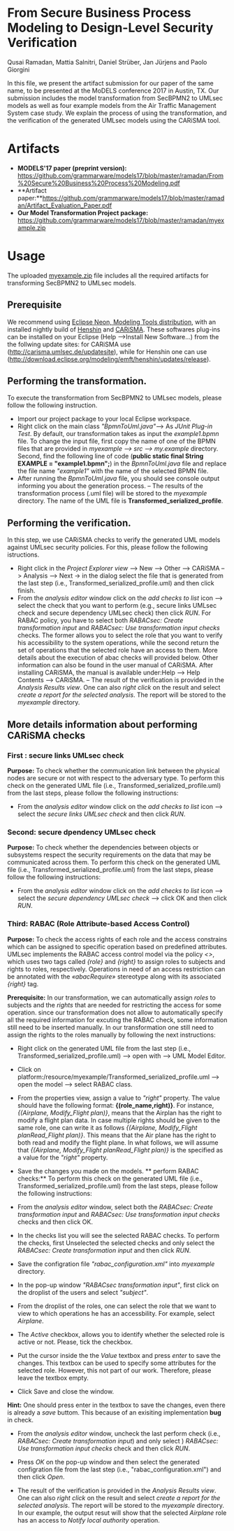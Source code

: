 # From Secure Business Process Modeling to Design-Level Security Verification
Qusai Ramadan, Mattia Salnitri, Daniel Strüber, Jan Jürjens and Paolo Giorgini

In this file, we present the artifact submission for our paper of the same name, to
be presented at the MoDELS conference 2017 in Austin, TX. Our submission includes
the model transformation from SecBPMN2 to UMLsec models as well as four example
models from the Air Traffic Management System case study. We explain the process of
using the transformation, and the verification of the generated UMLsec models using
the CARiSMA tool.

# Artifacts

* **MODELS'17 paper (preprint version):** https://github.com/grammarware/models17/blob/master/ramadan/From%20Secure%20Business%20Process%20Modeling.pdf
* **Artifact paper:**https://github.com/grammarware/models17/blob/master/ramadan/Artifact_Evaluation_Paper.pdf
* **Our Model Transformation Project package:** https://github.com/grammarware/models17/blob/master/ramadan/myexample.zip

# Usage 
The uploaded [myexample.zip](https://github.com/grammarware/models17/blob/master/ramadan/myexample.zip) file includes all the required artifacts for transforming SecBPMN2 to UMLsec models.
## Prerequisite 
We recommend using [Eclipse Neon, Modeling Tools distribution](https://www.eclipse.org/downloads/packages/eclipse-modeling-tools/neonr), with
an installed nightly build of [Henshin](https://www.eclipse.org/henshin/) and [CARiSMA](https://rgse.uni-koblenz.de/carisma/). These softwares plug-ins can be installed on your Eclipse (Help –>Install New Software...) from the the follwing update
sites: for CARiSMA use (http://carisma.umlsec.de/updatesite), while for Henshin one
can use (http://download.eclipse.org/modeling/emft/henshin/updates/release).

## Performing the transformation. 
To execute the transformation from SecBPMN2 to UMLsec models, please follow the following instruction. 
* Import our project package to your local Eclipse workspace.
* Right click on the main class *"BpmnToUml.java"*–> As *JUnit Plug-in Test*. By default, our transformation takes as input the *example1.bpmn* file. To change the input file, first copy the name of one of the BPMN files
that are provided in *myexample –> src –> my.example* directory. Second, find the following
line of code (**public static final String EXAMPLE = "example1.bpmn";**)
in the *BpmnToUml.java* file and replace the file name *"example1"* with the name of
the selected BPMN file.
* After running the *BpmnToUml.java* file, you should see console output informing you about
the generation process.
– The results of the transformation process (.uml file) will be stored to the *myexample*
directory. The name of the UML file is **Transformed_serialized_profile**.

## Performing the verification. 

In this step, we use CARiSMA checks to verify the generated UML models against UMLsec security policies. For this, please follow the following istructions.

* Right click in the *Project Explorer view* –> New –> Other –> CARiSMA –> Analysis
–> Next -> in the dialog select the file that is generated from the last step (i.e.,
Transformed_serialized_profile.uml) and then click finish.
* From the *analysis editor* window click on the *add checks to list* icon –> select the check that you
want to perform (e.g., secure links UMLsec check and secure dependency UMLsec
check) then click *RUN*. For RABAC policy, you have to select both *RABACsec: Create
transformation input* and *RABACsec: Use transformation input checks* checks. The former
allows you to select the role that you want to verify his accessibility to the system
operations, while the second return the set of operations that the selected role have an
access to them. More details about the execution of abac checks will provided below. Other information can also be found in the user manual
of CARiSMA. After installing CARiSMA, the manual is available under:Help –>
Help Contents –> CARiSMA.
– The result of the verification is provided in the *Analysis Results view*. One can also
*right click* on the result and select *create a report for the selected analysis*. The report
will be stored to the *myexample* directory.

## More details information about performing CARiSMA checks

### First : secure links UMLsec check

**Purpose:** To check whether the communication link between the physical nodes are secure or not with respect to the adversary type. To perform this check on the generated UML file (i.e., Transformed_serialized_profile.uml) from the last steps, please follow the following instructions: 

* From the *analysis editor* window click on the *add checks to list* icon –> select the *secure links UMLsec check* and then click *RUN*. 

### Second: secure dpendency UMLsec check

**Purpose:** To check whether the dependencies between objects or subsystems respect the security requirements on the data that may be communicated across them. To perform this check on the generated UML file (i.e., Transformed_serialized_profile.uml) from the last steps, please follow the following instructions:

* From the *analysis editor* window click on the *add checks to list* icon –> select the *secure dependency UMLsec check* –> click OK and then click *RUN*. 

### Third: RABAC (Role Attribute-based Access Control)

**Purpose:** To check the access rights of each role and the access constrains which can be assigned to specific operation based on predefined attributes. UMLsec  implements  the RABAC  access  control  model  via  the  policy *<<abac>>*,  which uses  two  tags  called *{role}* and *{right}* to  assign  roles  to subjects and rights to roles, respectively. Operations in need of an access restriction can be annotated with the *«abacRequire»* stereotype  along  with  its  associated *{right}* tag. 

**Prerequisite:** In our transformation, we can automatically assign *roles* to subjects and the *rights* that are needed for restricting the access for some operation. since our transformation does not allow to automatically specify all the required information for excuting the RABAC check, some information still need to be inserted manually. In our transformation one still need to assign the rights to the roles manually by following the next instructions: 

* Right click on the generated UML file from the last step (i.e., Transformed_serialized_profile.uml) --> open with --> UML Model Editor.
* Click on platform:/resource/myexample/Transformed_serialized_profile.uml --> open the model --> select RABAC class. 
* From the properties view, assign a value to *"right"* property. The value should have the following format: **{(role_name,right)}**. For instance, *{(Airplane, Modify_Flight plan)}*,  means that the Airplan has the right to modify a flight plan data. In case multiple rights should be given to the same role, one can write it as follows *{(Airplane, Modify_Flight planRead_Flight plan)}*. This means that the Air plane has the right to both read and modify the flight plane. In what follows, we will assume that   *{(Airplane, Modify_Flight planRead_Flight plan)}* is the specified as a value for the *"right"* property.

* Save the changes you made on the models.
** perform RABAC checks:** To perform this check on the generated UML file (i.e., Transformed_serialized_profile.uml) from the last steps, please follow the following instructions:

* From the *analysis editor* window, select both the *RABACsec: Create transformation input* and *RABACsec: Use transformation input checks* checks and then click OK. 
* In the checks list you will see the selected RABAC checks. To perform the checks, first Unselected the selected checks and only select the *RABACsec: Create transformation input* and then click *RUN*.
* Save the configration file *"rabac_configuration.xml"* into *myexample* directory.
* In the pop-up window *"RABACsec transformation input"*, first click on the droplist of the users and select *"subject"*.
* From the droplist of the roles, one can select the role that we want to view to which operations he has an accessbility. For example, select *Airplane*.
* The *Active* checkbox, allows you to identify whether the selected role is active or not. Please, tick the checkbox.
* Put the cursor inside the the *Value* textbox and press *enter* to save the changes. This textbox can be used to specify some attributes for the selected role. However, this not part of our work. Therefore, please leave the textbox empty.
* Click Save and close the window. 

**Hint:** One should press enter in the textbox to save the changes, even there is already a *save* buttom. This because of an exisiting implementation **bug** in check.

* From the *analysis editor* window, uncheck the last perform check (i.e., *RABACsec: Create transformation input*) and only select 
) *RABACsec: Use transformation input checks* check and then click *RUN*.

* Press *OK* on the pop-up window and then select the generated configration file from the last step (i.e., "rabac_configuration.xml") and then click *Open*.
* The result of the verification is provided in the *Analysis Results view*. One can also
*right click* on the result and select *create a report for the selected analysis*. The report
will be stored to the *myexample* directory.  In our example, the  output resut will show that the selected *Airplane* role has an access to *Notify local authority* operation.

